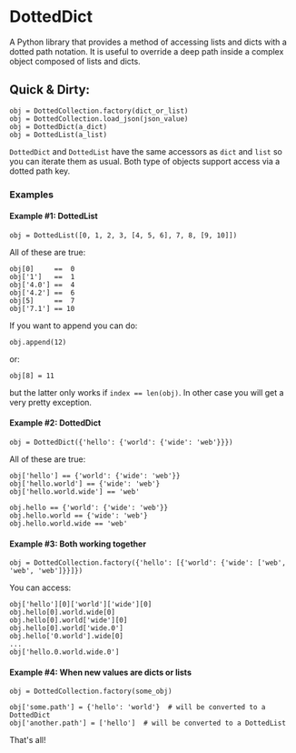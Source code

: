 # DottedDict

A Python library that provides a method of accessing lists and dicts with a dotted path notation. It is useful to override a deep path inside a complex object composed of lists and dicts.

## Quick & Dirty:

	obj = DottedCollection.factory(dict_or_list)
	obj = DottedCollection.load_json(json_value)
	obj = DottedDict(a_dict)
	obj = DottedList(a_list)

`DottedDict` and `DottedList` have the same accessors as `dict` and `list` so you can iterate them as usual. Both type of objects support access via a dotted path key.

### Examples

#### Example #1: DottedList

    obj = DottedList([0, 1, 2, 3, [4, 5, 6], 7, 8, [9, 10]])

All of these are true:

    obj[0]     ==  0
    obj['1']   ==  1
    obj['4.0'] ==  4
    obj['4.2'] ==  6
    obj[5]     ==  7
    obj['7.1'] == 10

If you want to append you can do:

    obj.append(12)

or:

    obj[8] = 11

but the latter only works if `index == len(obj)`. In other case you will get a very pretty exception.

#### Example #2: DottedDict

    obj = DottedDict({'hello': {'world': {'wide': 'web'}}})

All of these are true:

    obj['hello'] == {'world': {'wide': 'web'}}
    obj['hello.world'] == {'wide': 'web'}
    obj['hello.world.wide'] == 'web'

    obj.hello == {'world': {'wide': 'web'}}
    obj.hello.world == {'wide': 'web'}
    obj.hello.world.wide == 'web'

#### Example #3: Both working together

    obj = DottedCollection.factory({'hello': [{'world': {'wide': ['web', 'web', 'web']}}]})

You can access:

    obj['hello'][0]['world']['wide'][0]
    obj.hello[0].world.wide[0]
    obj.hello[0].world['wide'][0]
    obj.hello[0].world['wide.0']
    obj.hello['0.world'].wide[0]
    ...
    obj['hello.0.world.wide.0']

#### Example #4: When new values are dicts or lists

    obj = DottedCollection.factory(some_obj)

    obj['some.path'] = {'hello': 'world'}  # will be converted to a DottedDict
    obj['another.path'] = ['hello']  # will be converted to a DottedList

That's all!